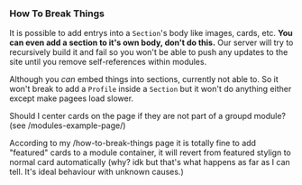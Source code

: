 ### How To Break Things
It is possible to add entrys into a `Section`'s body like images, cards, etc. **You can even add a section to it's own body, don't do this.** Our server will try to recursively build it and fail so you won't be able to push any updates to the site until you remove self-references within modules.

Although you *can* embed things into sections, currently not able to. So it won't break to add a `Profile` inside a `Section` but it won't do anything either except make pagees load slower.




Should I center cards on the page if they are not part of a groupd module? (see /modules-example-page/)

According to my /how-to-break-things page it is totally fine to add "featured" cards to a module container, it will revert from featured stylign to normal card automatically (why? idk but that's what happens as far as I can tell. It's ideal behaviour with unknown causes.)


